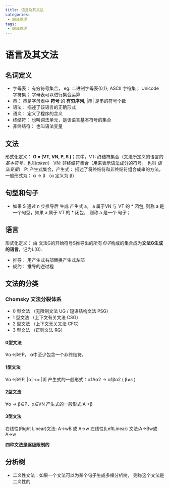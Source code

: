 ```yaml
---
title: 语言及其文法
categories:
 - 编译原理
tags:
 - 编译原理
---
```


# 语言及其文法

## 名词定义

* 字母表： 有穷符号集合， eg: 二进制字母表{0,1}; ASCII 字符集； Unicode 字符集； 字母表可以进行集合运算
* 串： 串是字母表中 **符号** 的 **有穷序列**, |串| 是串的符号个数
* 语法： 描述了该语言的正确形式
* 语义： 定义了程序的含义
* 终结符： 也叫词法单元，是该语言基本符号的集合
* 非终结符： 也叫语法变量
  

## 文法

形式化定义： **G = (VT, VN, P, S )**；其中，VT: 终结符集合（文法所定义的语言的 *基本符号*，也叫*token*） 
VN: 非终结符集合（用来表示语法成分的符号， 也叫 *语法变量*）
P: 产生式集合，产生式： 描述了将终结符和非终结符组合成串的方法，一般形式为： α -> β （α 定义为 β）


## 句型和句子

* 如果 S 通过 n 步推导后 生成 产生式 a， a 属于VN 与 VT 的 * 闭包, 则称 a 是 一个句型，如果 a 属于 VT 的 * 闭包， 则称 a 是一个 句子；

## 语言
形式化定义： 由 文法G的开始符号S推导出的所有*句子*构成的集合成为**文法G生成的语言**，记为L(G).
* 推导： 用产生式右部替换产生式左部
* 规约： 推导的逆过程

## 文法的分类

### Chomsky 文法分裂体系

* 0 型文法 （无限制文法 UG / 短语结构文法 PSG）
* 1 型文法 （上下文有关文法 CSG）
* 2 型文法 （上下文无关文法 CFG）
* 3 型文法 （正则文法 RG）

#### 0型文法
∀α→β∈P， α中至少包含一个非终结符。

#### 1型文法
∀α→β∈P, |α| <= |β|
产生式的一般形式：α1Aα2 → α1βα2 ( β≠ε )

#### 2型文法
∀α → β∈P，α∈VN
产生式的一般形式:A→β

#### 3型文法
右线性(Right Linear)文法: A→wB 或 A→w
左线性(LeftLinear) 文法:A→Bw或A→w

**四种文法是逐级限制的**

## 分析树
* 二义性文法：如果一个文法可以为某个句子生成多棵分析树， 则称这个文法是二义性的



